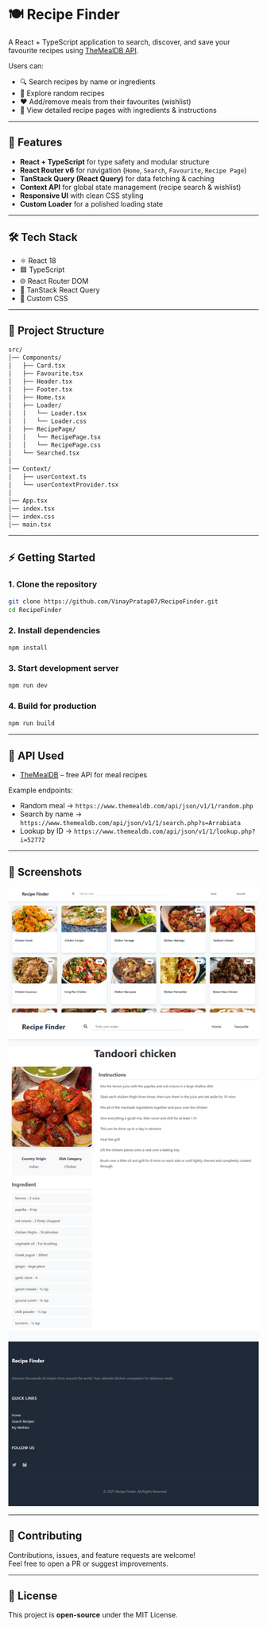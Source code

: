# 🍽️ Recipe Finder  

A React + TypeScript application to search, discover, and save your favourite recipes using [TheMealDB API](https://www.themealdb.com/).  

Users can:  
- 🔍 Search recipes by name or ingredients  
- 🎲 Explore random recipes  
- ❤️ Add/remove meals from their favourites (wishlist)  
- 📖 View detailed recipe pages with ingredients & instructions  

---

## 🚀 Features
- **React + TypeScript** for type safety and modular structure  
- **React Router v6** for navigation (`Home`, `Search`, `Favourite`, `Recipe Page`)  
- **TanStack Query (React Query)** for data fetching & caching  
- **Context API** for global state management (recipe search & wishlist)  
- **Responsive UI** with clean CSS styling  
- **Custom Loader** for a polished loading state  

---

## 🛠️ Tech Stack
- ⚛️ React 18  
- 🟦 TypeScript  
- 🌐 React Router DOM  
- 📡 TanStack React Query  
- 🎨 Custom CSS  

---

## 📂 Project Structure
```
src/
│── Components/
│   ├── Card.tsx
│   ├── Favourite.tsx
│   ├── Header.tsx
│   ├── Footer.tsx
│   ├── Home.tsx
│   ├── Loader/
│   │   └── Loader.tsx
│   │   └── Loader.css
│   ├── RecipePage/
│   │   └── RecipePage.tsx
│   │   └── RecipePage.css
│   └── Searched.tsx
│
│── Context/
│   ├── userContext.ts
│   └── userContextProvider.tsx
│
│── App.tsx
│── index.tsx
│── index.css
│── main.tsx
```

---

## ⚡ Getting Started

### 1. Clone the repository
```bash
git clone https://github.com/VinayPratap07/RecipeFinder.git
cd RecipeFinder
```

### 2. Install dependencies
```bash
npm install
```

### 3. Start development server
```bash
npm run dev
```

### 4. Build for production
```bash
npm run build
```

---

## 🔑 API Used
- [TheMealDB](https://www.themealdb.com/api.php) – free API for meal recipes  

Example endpoints:  
- Random meal → `https://www.themealdb.com/api/json/v1/1/random.php`  
- Search by name → `https://www.themealdb.com/api/json/v1/1/search.php?s=Arrabiata`  
- Lookup by ID → `https://www.themealdb.com/api/json/v1/1/lookup.php?i=52772`   

---

## 📸 Screenshots 
![ScreenShot](uiImage.png)
![ScreenShot](RecipePageUI.png)

---

## 🤝 Contributing
Contributions, issues, and feature requests are welcome!  
Feel free to open a PR or suggest improvements.  

---

## 📜 License
This project is **open-source** under the MIT License.  
